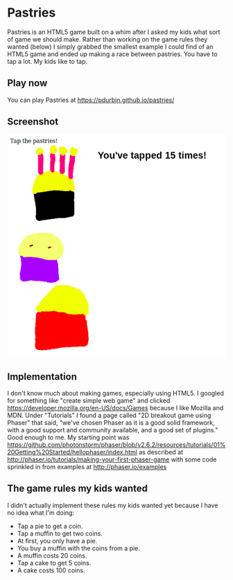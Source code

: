 Pastries
========

Pastries is an HTML5 game built on a whim after I asked my kids what sort of game we should make. Rather than working on the game rules they wanted (below) I simply grabbed the smallest example I could find of an HTML5 game and ended up making a race between pastries. You have to tap a lot. My kids like to tap.

Play now
--------

You can play Pastries at https://pdurbin.github.io/pastries/

Screenshot
----------

![Pastries screenshot](assets/pastries-screenshot.png?raw=true)

Implementation
--------------

I don't know much about making games, especially using HTML5. I googled for something like "create simple web game" and clicked https://developer.mozilla.org/en-US/docs/Games because I like Mozilla and MDN. Under "Tutorials" I found a page called "2D breakout game using Phaser" that said, "we've chosen Phaser as it is a good solid framework, with a good support and community available, and a good set of plugins." Good enough to me. My starting point was https://github.com/photonstorm/phaser/blob/v2.6.2/resources/tutorials/01%20Getting%20Started/hellophaser/index.html as described at http://phaser.io/tutorials/making-your-first-phaser-game with some code sprinkled in from examples at http://phaser.io/examples

The game rules my kids wanted
-----------------------------

I didn't actually implement these rules my kids wanted yet because I have no idea what I'm doing:

- Tap a pie to get a coin.
- Tap a muffin to get two coins.
- At first, you only have a pie.
- You buy a muffin with the coins from a pie.
- A muffin costs 20 coins.
- Tap a cake to get 5 coins.
- A cake costs 100 coins.

